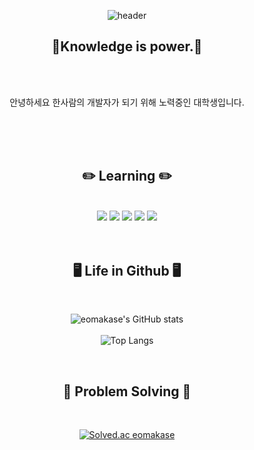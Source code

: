 <div align="center">

![header](https://capsule-render.vercel.app/api?type=waving&color=timeGradient&height=300&section=header&text=EomakaseGithub&fontColor=ffffff&fontSize=70&animation=fadeIn&fontAlignY=45)

 ## 🚀Knowledge is power.🚀
<br/><br/>
	
 안녕하세요 한사람의 개발자가 되기 위해 노력중인 대학생입니다.

<br/><br/><br/>

 ## ✏️ Learning ✏️ 
	

<br/>

	
<div align="center">
	<img src="https://img.shields.io/badge/Python-3776AB?style=for-the-badge&logo=Python&logoColor=white" />
	<img src="https://img.shields.io/badge/Java-FF160B?style=for-the-badge&logo=Java&logoColor=white" />
	<img src="https://img.shields.io/badge/HTML5-E34F26?style=for-the-badge&logo=HTML5&logoColor=white" />
	<img src="https://img.shields.io/badge/JavaScript-F7DF1E?style=for-the-badge&logo=JavaScript&logoColor=white" />
	<img src="https://img.shields.io/badge/Kotlin-7F52FF?style=for-the-badge&logo=Kotlin&logoColor=white" />
</div>
<br/><br/>


## 🖥️ Life in Github 🖥️	


<br/>
	
![eomakase's GitHub stats](https://github-readme-stats.vercel.app/api?username=eomakase&show_icons=true&theme=tokyonight)
<br/><br/>
![Top Langs](https://github-readme-stats.vercel.app/api/top-langs/?username=eomakase&layout=compact&theme=tokyonight)

<br/>
	
## 🎱 Problem Solving 🎱	

<br/>
	
[![Solved.ac eomakase](http://mazassumnida.wtf/api/generate_badge?boj=eomakase)](https://solved.ac/eomakase)

</div>
